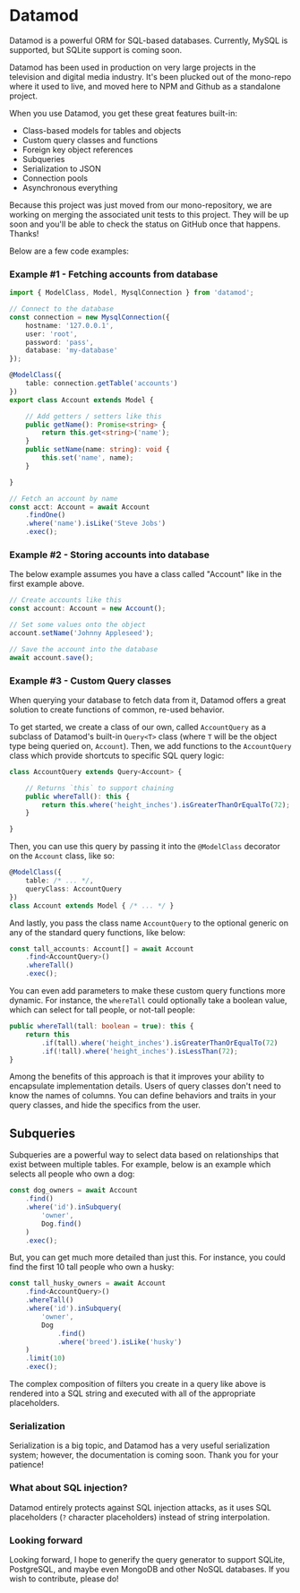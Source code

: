 # Datamod
Datamod is a powerful ORM for SQL-based databases. Currently, MySQL is supported, but SQLite support is coming soon.

Datamod has been used in production on very large projects in the television and digital media industry. It's been plucked out of the mono-repo where it used to live, and moved here to NPM and Github as a standalone project.

When you use Datamod, you get these great features built-in:
- Class-based models for tables and objects
- Custom query classes and functions
- Foreign key object references
- Subqueries
- Serialization to JSON
- Connection pools
- Asynchronous everything

Because this project was just moved from our mono-repository, we are working on merging the associated unit tests to this project. They will be up soon and you'll be able to check the status on GitHub once that happens. Thanks!

Below are a few code examples:

### Example #1 - Fetching accounts from database

```typescript
import { ModelClass, Model, MysqlConnection } from 'datamod';

// Connect to the database
const connection = new MysqlConnection({
    hostname: '127.0.0.1',
    user: 'root',
    password: 'pass',
    database: 'my-database'
});

@ModelClass({
    table: connection.getTable('accounts')
})
export class Account extends Model {

    // Add getters / setters like this
    public getName(): Promise<string> {
        return this.get<string>('name');
    }
    public setName(name: string): void {
        this.set('name', name);
    }

}

// Fetch an account by name
const acct: Account = await Account
    .findOne()
    .where('name').isLike('Steve Jobs')
    .exec();
```

### Example #2 - Storing accounts into database

The below example assumes you have a class called "Account" like in the first example above.

```typescript
// Create accounts like this
const account: Account = new Account();

// Set some values onto the object
account.setName('Johnny Appleseed');

// Save the account into the database
await account.save();
```

### Example #3 - Custom Query classes

When querying your database to fetch data from it, Datamod offers a great solution to create functions of common, re-used behavior.

To get started, we create a class of our own, called `AccountQuery` as a subclass of Datamod's built-in `Query<T>` class (where `T` will be the object type being queried on, `Account`). Then, we add functions to the `AccountQuery` class which provide shortcuts to specific SQL query logic:

```typescript
class AccountQuery extends Query<Account> {

    // Returns `this` to support chaining
    public whereTall(): this {
        return this.where('height_inches').isGreaterThanOrEqualTo(72);
    }

}
```

Then, you can use this query by passing it into the `@ModelClass` decorator on the `Account` class, like so:

```typescript
@ModelClass({
    table: /* ... */,
    queryClass: AccountQuery
})
class Account extends Model { /* ... */ }
```

And lastly, you pass the class name `AccountQuery` to the optional generic on any of the standard query functions, like below:

```typescript
const tall_accounts: Account[] = await Account
    .find<AccountQuery>()
    .whereTall()
    .exec();
```

You can even add parameters to make these custom query functions more dynamic. For instance, the `whereTall` could optionally take a boolean value, which can select for tall people, or not-tall people:

```typescript
public whereTall(tall: boolean = true): this {
    return this
        .if(tall).where('height_inches').isGreaterThanOrEqualTo(72)
        .if(!tall).where('height_inches').isLessThan(72);
}
```

Among the benefits of this approach is that it improves your ability to encapsulate implementation details. Users of query classes don't need to know the names of columns. You can define behaviors and traits in your query classes, and hide the specifics from the user.

## Subqueries

Subqueries are a powerful way to select data based on relationships that exist between multiple tables. For example, below is an example which selects all people who own a dog:

```typescript
const dog_owners = await Account
    .find()
    .where('id').inSubquery(
        'owner',
        Dog.find()
    )
    .exec();
```

But, you can get much more detailed than just this. For instance, you could find the first 10 tall people who own a husky:

```typescript
const tall_husky_owners = await Account
    .find<AccountQuery>()
    .whereTall()
    .where('id').inSubquery(
        'owner',
        Dog
            .find()
            .where('breed').isLike('husky')
    )
    .limit(10)
    .exec();
```

The complex composition of filters you create in a query like above is rendered into a SQL string and executed with all of the appropriate placeholders.

### Serialization

Serialization is a big topic, and Datamod has a very useful serialization system; however, the documentation is coming soon. Thank you for your patience!

### What about SQL injection?

Datamod entirely protects against SQL injection attacks, as it uses SQL placeholders (`?` character placeholders) instead of string interpolation.

### Looking forward

Looking forward, I hope to generify the query generator to support SQLite, PostgreSQL, and maybe even MongoDB and other NoSQL databases. If you wish to contribute, please do!
